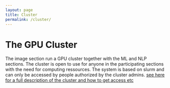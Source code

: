```yaml
---
layout: page
title: Cluster
permalink: /cluster/
---
```


# The GPU Cluster

The image section run a GPU cluster together with the ML and NLP sections. The cluster is open to use for anyone in the participating sections with the need for computing ressources.
The system is based on slurm and can only be accessed by people authorized by the cluster admins. [see here for a full description of the cluster and how to get access etc](https://diku-dk.github.io/wiki/slurm-cluster#getting-access)
